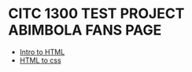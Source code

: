 # CITC 1300 TEST PROJECT ABIMBOLA FANS PAGE

<ul>
<li><a href="html_basics/index.html" target="_blank">Intro to HTML</a></li>
<li><a href="HTML5_to_css/index.html" target="_blank">HTML to css</a</li>
</ul>